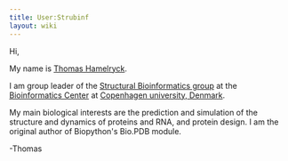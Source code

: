 ```yaml
---
title: User:Strubinf
layout: wiki
---
```


Hi,

My name is [Thomas
Hamelryck](http://wiki.binf.ku.dk/User:Thomas_Hamelryck).

I am group leader of the [Structural Bioinformatics
group](http://www.binf.ku.dk/research/structural_bioinformatics/) at the
[Bioinformatics Center](http://www.binf.ku.dk) at [Copenhagen
university, Denmark](http://www.ku.dk).

My main biological interests are the prediction and simulation of the
structure and dynamics of proteins and RNA, and protein design. I am the
original author of Biopython's Bio.PDB module.

-Thomas
